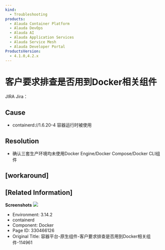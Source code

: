 ```yaml
---
kind:
  - Troubleshooting
products:
  - Alauda Container Platform
  - Alauda DevOps
  - Alauda AI
  - Alauda Application Services
  - Alauda Service Mesh
  - Alauda Developer Portal
ProductsVersion:
  - 4.1.0,4.2.x
---
```

<!-- A type of document that involves encountering a fault, diagnosing it, performing root cause analysis, and providing solutions. -->

# 客户要求排查是否用到Docker相关组件

JIRA Jira：

## Cause
- containerd://1.6.20-4 容器运行时被使用

## Resolution
- 确认三套生产环境均未使用Docker Engine/Docker Compose/Docker CLI组件

## [workaround]

## [Related Information]
**Screenshots**
![](assets/rong-qi-ping-tai-yuan-sheng-zu-jian-ke-hu-yao-qiu-pai-cha-shi-fou-yong-dao-docke/1754971864_99781_daafda_%25E4%25BC%2581%25E4%25B8%259A%25E5%25BE%25AE%25E4%25BF%25A1%25E6%2588%25AA%25E5%259B%25BE_17549718402717_1.png)
- Environment: 3.14.2
- containerd
- Component: Docker
- Page ID: 330466126
- Original Title: 容器平台-原生组件-客户要求排查是否用到Docker相关组件-114961
